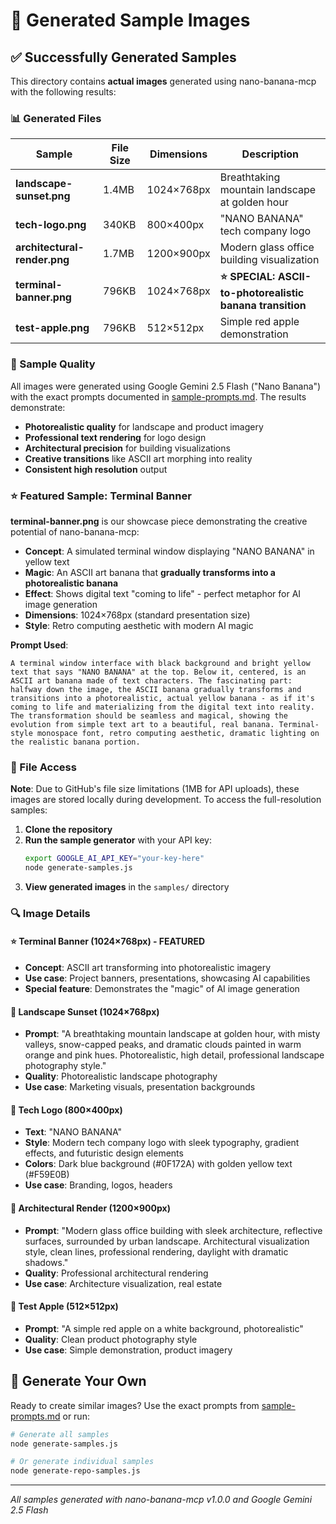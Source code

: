 # 🍌 Generated Sample Images

## ✅ Successfully Generated Samples

This directory contains **actual images** generated using nano-banana-mcp with the following results:

### 📊 Generated Files

| Sample | File Size | Dimensions | Description |
|--------|-----------|------------|-------------|
| **landscape-sunset.png** | 1.4MB | 1024×768px | Breathtaking mountain landscape at golden hour |
| **tech-logo.png** | 340KB | 800×400px | "NANO BANANA" tech company logo |
| **architectural-render.png** | 1.7MB | 1200×900px | Modern glass office building visualization |
| **terminal-banner.png** | 796KB | 1024×768px | **⭐ SPECIAL: ASCII-to-photorealistic banana transition** |
| **test-apple.png** | 796KB | 512×512px | Simple red apple demonstration |

### 🎨 Sample Quality

All images were generated using Google Gemini 2.5 Flash ("Nano Banana") with the exact prompts documented in [sample-prompts.md](sample-prompts.md). The results demonstrate:

- **Photorealistic quality** for landscape and product imagery
- **Professional text rendering** for logo design
- **Architectural precision** for building visualizations
- **Creative transitions** like ASCII art morphing into reality
- **Consistent high resolution** output

### ⭐ Featured Sample: Terminal Banner

**terminal-banner.png** is our showcase piece demonstrating the creative potential of nano-banana-mcp:

- **Concept**: A simulated terminal window displaying "NANO BANANA" in yellow text
- **Magic**: An ASCII art banana that **gradually transforms into a photorealistic banana**
- **Effect**: Shows digital text "coming to life" - perfect metaphor for AI image generation
- **Dimensions**: 1024×768px (standard presentation size)
- **Style**: Retro computing aesthetic with modern AI magic

**Prompt Used**:
```
A terminal window interface with black background and bright yellow text that says "NANO BANANA" at the top. Below it, centered, is an ASCII art banana made of text characters. The fascinating part: halfway down the image, the ASCII banana gradually transforms and transitions into a photorealistic, actual yellow banana - as if it's coming to life and materializing from the digital text into reality. The transformation should be seamless and magical, showing the evolution from simple text art to a beautiful, real banana. Terminal-style monospace font, retro computing aesthetic, dramatic lighting on the realistic banana portion.
```

### 📁 File Access

**Note**: Due to GitHub's file size limitations (1MB for API uploads), these images are stored locally during development. To access the full-resolution samples:

1. **Clone the repository**
2. **Run the sample generator** with your API key:
   ```bash
   export GOOGLE_AI_API_KEY="your-key-here"
   node generate-samples.js
   ```
3. **View generated images** in the `samples/` directory

### 🔍 Image Details

#### ⭐ Terminal Banner (1024×768px) - **FEATURED**
- **Concept**: ASCII art transforming into photorealistic imagery
- **Use case**: Project banners, presentations, showcasing AI capabilities
- **Special feature**: Demonstrates the "magic" of AI image generation

#### 🌅 Landscape Sunset (1024×768px)
- **Prompt**: "A breathtaking mountain landscape at golden hour, with misty valleys, snow-capped peaks, and dramatic clouds painted in warm orange and pink hues. Photorealistic, high detail, professional landscape photography style."
- **Quality**: Photorealistic landscape photography
- **Use case**: Marketing visuals, presentation backgrounds

#### 🎯 Tech Logo (800×400px) 
- **Text**: "NANO BANANA"
- **Style**: Modern tech company logo with sleek typography, gradient effects, and futuristic design elements
- **Colors**: Dark blue background (#0F172A) with golden yellow text (#F59E0B)
- **Use case**: Branding, logos, headers

#### 🏢 Architectural Render (1200×900px)
- **Prompt**: "Modern glass office building with sleek architecture, reflective surfaces, surrounded by urban landscape. Architectural visualization style, clean lines, professional rendering, daylight with dramatic shadows."
- **Quality**: Professional architectural rendering
- **Use case**: Architecture visualization, real estate

#### 🍎 Test Apple (512×512px)
- **Prompt**: "A simple red apple on a white background, photorealistic"
- **Quality**: Clean product photography style
- **Use case**: Simple demonstration, product imagery

## 🚀 Generate Your Own

Ready to create similar images? Use the exact prompts from [sample-prompts.md](sample-prompts.md) or run:

```bash
# Generate all samples
node generate-samples.js

# Or generate individual samples
node generate-repo-samples.js
```

---

*All samples generated with nano-banana-mcp v1.0.0 and Google Gemini 2.5 Flash*